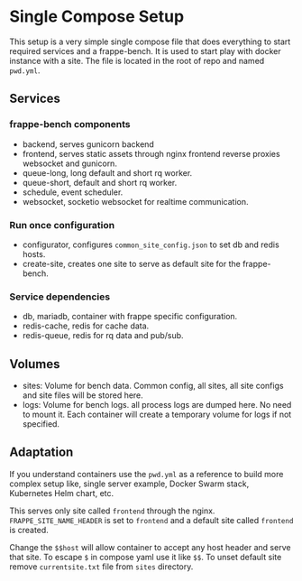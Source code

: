 # Single Compose Setup

This setup is a very simple single compose file that does everything to start required services and a frappe-bench. It is used to start play with docker instance with a site. The file is located in the root of repo and named `pwd.yml`.

## Services

### frappe-bench components

- backend, serves gunicorn backend
- frontend, serves static assets through nginx frontend reverse proxies websocket and gunicorn.
- queue-long, long default and short rq worker.
- queue-short, default and short rq worker.
- schedule, event scheduler.
- websocket, socketio websocket for realtime communication.

### Run once configuration

- configurator, configures `common_site_config.json` to set db and redis hosts.
- create-site, creates one site to serve as default site for the frappe-bench.

### Service dependencies

- db, mariadb, container with frappe specific configuration.
- redis-cache, redis for cache data.
- redis-queue, redis for rq data and pub/sub.

## Volumes

- sites: Volume for bench data. Common config, all sites, all site configs and site files will be stored here.
- logs: Volume for bench logs. all process logs are dumped here. No need to mount it. Each container will create a temporary volume for logs if not specified.

## Adaptation

If you understand containers use the `pwd.yml` as a reference to build more complex setup like, single server example, Docker Swarm stack, Kubernetes Helm chart, etc.

This serves only site called `frontend` through the nginx. `FRAPPE_SITE_NAME_HEADER` is set to `frontend` and a default site called `frontend` is created.

Change the `$$host` will allow container to accept any host header and serve that site. To escape `$` in compose yaml use it like `$$`. To unset default site remove `currentsite.txt` file from `sites` directory.
